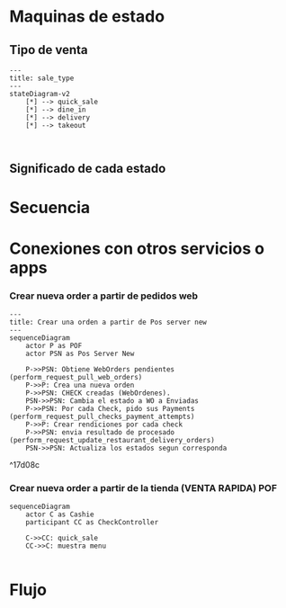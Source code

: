 
# Maquinas de estado

## Tipo de venta
```mermaid
---
title: sale_type
---
stateDiagram-v2
	[*] --> quick_sale
	[*] --> dine_in
	[*] --> delivery
	[*] --> takeout
	


```
## Significado de cada estado


# Secuencia


# Conexiones con otros servicios o apps

### Crear nueva order a partir de pedidos web

```mermaid
---
title: Crear una orden a partir de Pos server new
---
sequenceDiagram
	actor P as POF
	actor PSN as Pos Server New

	P->>PSN: Obtiene WebOrders pendientes (perform_request_pull_web_orders)
	P->>P: Crea una nueva orden
	P->>PSN: CHECK creadas (WebOrdenes).
	PSN->>PSN: Cambia el estado a WO a Enviadas
	P->>PSN: Por cada Check, pido sus Payments (perform_request_pull_checks_payment_attempts)
	P->>P: Crear rendiciones por cada check
	P->>PSN: envia resultado de procesado (perform_request_update_restaurant_delivery_orders)
	PSN->>PSN: Actualiza los estados segun corresponda
```

^17d08c

### Crear nueva order a partir de la tienda (VENTA RAPIDA) POF

```mermaid
sequenceDiagram
	actor C as Cashie
	participant CC as CheckController

	C->>CC: quick_sale
	CC->>C: muestra menu
	
```



# Flujo 